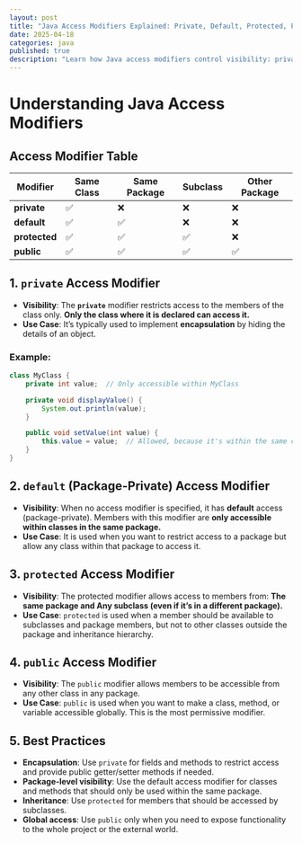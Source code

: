 ```yaml
---
layout: post
title: "Java Access Modifiers Explained: Private, Default, Protected, Public"
date: 2025-04-18
categories: java
published: true
description: "Learn how Java access modifiers control visibility: private, default (package-private), protected, and public. Includes examples and best practices."
---
```


# Understanding Java Access Modifiers

## Access Modifier Table

| Modifier     | Same Class | Same Package | Subclass | Other Package |
|--------------|------------|--------------|----------|---------------|
| **private**  | ✅         | ❌           | ❌       | ❌            |
| **default**  | ✅         | ✅           | ❌       | ❌            |
| **protected**| ✅         | ✅           | ✅       | ❌            |
| **public**   | ✅         | ✅           | ✅       | ✅            |

## 1. **`private` Access Modifier**
- **Visibility**: The **`private`** modifier restricts access to the members of the class only. **Only the class where it is declared can access it.**
- **Use Case**: It’s typically used to implement **encapsulation** by hiding the details of an object.
  
### Example:
```java
class MyClass {
    private int value;  // Only accessible within MyClass

    private void displayValue() {
        System.out.println(value);
    }

    public void setValue(int value) {
        this.value = value;  // Allowed, because it's within the same class
    }
}
```

## 2. `default` (Package-Private) Access Modifier
- **Visibility**: When no access modifier is specified, it has **default** access (package-private). Members with this modifier are **only accessible within classes in the same package.**
- **Use Case**: It is used when you want to restrict access to a package but allow any class within that package to access it.

## 3. `protected` Access Modifier

- **Visibility**: The protected modifier allows access to members from: **The same package and Any subclass (even if it’s in a different package).**
- **Use Case**: `protected` is used when a member should be available to subclasses and package members, but not to other classes outside the package and inheritance hierarchy.

## 4. `public` Access Modifier

- **Visibility**: The `public` modifier allows members to be accessible from any other class in any package.
- **Use Case**: `public` is used when you want to make a class, method, or variable accessible globally. This is the most permissive modifier.


## 5. Best Practices
- **Encapsulation**: Use `private` for fields and methods to restrict access and provide public getter/setter methods if needed.
- **Package-level visibility**: Use the default access modifier for classes and methods that should only be used within the same package.
- **Inheritance**: Use `protected` for members that should be accessed by subclasses.
- **Global access**: Use `public` only when you need to expose functionality to the whole project or the external world.
